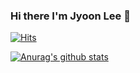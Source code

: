   ### Hi there I'm Jyoon Lee 👋


<!--<div align=center>-->
	
[![Hits](https://hits.seeyoufarm.com/api/count/incr/badge.svg?url=https%3A%2F%2Fgithub.com%2Fzzsza)](https://hits.seeyoufarm.com)

<!--</div>-->
 
  [![Anurag's github stats](https://github-readme-stats.vercel.app/api?username=jyoonlee)](https://github.com/anuraghazra/github-readme-stats) 
  
  <!--[![Top Langs](https://github-readme-stats.vercel.app/api/top-langs/?username=jyoonlee&layout=compact)](https://github.com/anuraghazra/github-readme-stats)-->
  



<!--
**jyoonlee/jyoonlee** is a ✨ _special_ ✨ repository because its `README.md` (this file) appears on your GitHub profile.

Here are some ideas to get you started:

- 🔭 I’m currently working on ...
- 🌱 I’m currently learning ...
- 👯 I’m looking to collaborate on ...
- 🤔 I’m looking for help with ...
- 💬 Ask me about ...
- 📫 How to reach me: ...
- 😄 Pronouns: ...
- ⚡ Fun fact: ...
-->
